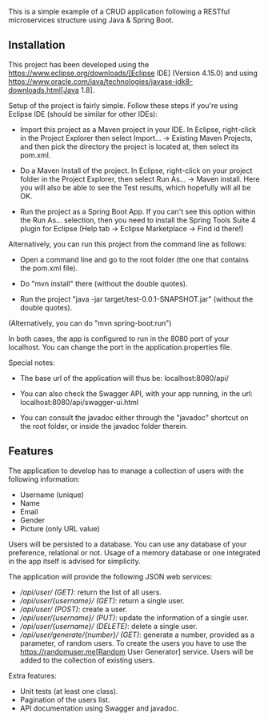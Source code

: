 This is a simple example of a CRUD application following a RESTful microservices structure using Java & Spring Boot.

## Installation

This project has been developed using the https://www.eclipse.org/downloads/[Eclipse IDE] (Version 4.15.0) and using
https://www.oracle.com/java/technologies/javase-jdk8-downloads.html[Java 1.8].

Setup of the project is fairly simple. Follow these steps if you're using Eclipse IDE (should be similar for other IDEs):

 - Import this project as a Maven project in your IDE. In Eclipse, right-click in the Project Explorer then select 
Import... -> Existing Maven Projects, and then pick the directory the project is located at, then select its pom.xml.
 
 - Do a Maven Install of the project. In Eclipse, right-click on your project folder in the Project Explorer, then
select Run As... -> Maven install. Here you will also be able to see the Test results, which hopefully will all be OK.

 - Run the project as a Spring Boot App. If you can't see this option within the Run As... selection, then you need to
install the Spring Tools Suite 4 plugin for Eclipse (Help tab -> Eclipse Marketplace -> Find id there!)

Alternatively, you can run this project from the command line as follows:

 - Open a command line and go to the root folder (the one that contains the pom.xml file).

 - Do "mvn install" there (without the double quotes).

 - Run the project "java -jar target/test-0.0.1-SNAPSHOT.jar" (without the double quotes).

(Alternatively, you can do "mvn spring-boot:run")

In both cases, the app is configured to run in the 8080 port of your localhost. You can change the port in the application.properties file.

Special notes:

 - The base url of the application will thus be: localhost:8080/api/

 - You can also check the Swagger API, with your app running, in the url: localhost:8080/api/swagger-ui.html

 - You can consult the javadoc either through the "javadoc" shortcut on the root folder, or inside the javadoc folder therein.

## Features

The application to develop has to manage a collection of users with the following information:

* Username (unique)
* Name
* Email
* Gender
* Picture (only URL value)

Users will be persisted to a database. You can use any database of your preference, relational or
not. Usage of a memory database or one integrated in the app itself is advised for simplicity.

The application will provide the following JSON web services:

* */api/user/ (GET)*: return the list of all users.
* */api/user/{username}/ (GET)*: return a single user.
* */api/user/ (POST)*: create a user.
* */api/user/{username}/ (PUT)*: update the information of a single user.
* */api/user/{username}/ (DELETE)*: delete a single user.
* */api/user/generate/{number}/ (GET)*: generate a number, provided as a parameter, of random users.
To create the users you have to use the https://randomuser.me[Random User Generator] service. Users
will be added to the collection of existing users.

Extra features:

* Unit tests (at least one class).
* Pagination of the users list.
* API documentation using Swagger and javadoc.
